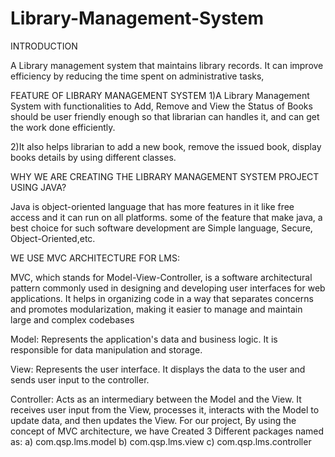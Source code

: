 # Library-Management-System

INTRODUCTION

A Library management system that maintains library records. It can improve efficiency by reducing the time spent on administrative tasks, 

FEATURE OF LIBRARY MANAGEMENT SYSTEM
1)A Library Management System with functionalities to Add, Remove and View the Status of Books should be user friendly enough so that librarian can handles it, and can get the work done efficiently. 

2)It also helps librarian to add a new book, remove the issued book, display books details by using different classes.

WHY WE ARE CREATING THE LIBRARY MANAGEMENT SYSTEM PROJECT USING JAVA?

Java is object-oriented language that has more features in it like free access and it can run on all platforms. some of the feature that make java, a best choice for such software development are Simple language, Secure, Object-Oriented,etc.

WE USE MVC ARCHITECTURE FOR LMS:

MVC, which stands for Model-View-Controller, is a software architectural pattern commonly used in designing and developing user interfaces for web applications. It helps in organizing code in a way that separates concerns and promotes modularization, making it easier to manage and maintain large and complex codebases

Model: Represents the application's data and business logic. It is responsible for data manipulation and storage.

View: Represents the user interface. It displays the data to the user and sends user input to the controller.

Controller: Acts as an intermediary between the Model and the View. It receives user input from the View, processes it, interacts with the Model to update data, and then updates the View.
For our project, By using the concept of MVC architecture, we have Created 3 Different packages named as: a) com.qsp.lms.model
                                  b) com.qsp.lms.view
                                  c) com.qsp.lms.controller

